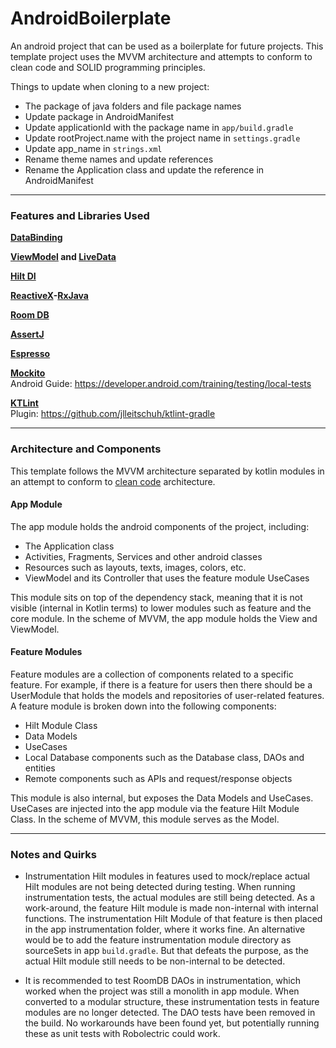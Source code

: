 # AndroidBoilerplate

An android project that can be used as a boilerplate for future projects. This template project uses the MVVM
architecture and attempts to conform to clean code and SOLID programming principles.

Things to update when cloning to a new project:
- The package of java folders and file package names
- Update package in AndroidManifest
- Update applicationId with the package name in `app/build.gradle`
- Update rootProject.name with the project name in `settings.gradle`
- Update app_name in `strings.xml`
- Rename theme names and update references
- Rename the Application class and update the reference in AndroidManifest

---

### Features and Libraries Used

**[DataBinding](https://developer.android.com/topic/libraries/data-binding)**

**[ViewModel](https://developer.android.com/topic/libraries/architecture/viewmodel)
and [LiveData](https://developer.android.com/topic/libraries/architecture/livedata)**

**[Hilt DI](https://developer.android.com/training/dependency-injection/hilt-android)**

**[ReactiveX](https://reactivex.io/)-[RxJava](https://github.com/ReactiveX/RxJava)**

**[Room DB](https://developer.android.com/training/data-storage/room)**

**[AssertJ](https://assertj.github.io/doc)**

**[Espresso](https://developer.android.com/topic/libraries/architecture/viewmodel)**

**[Mockito](https://site.mockito.org/)**\
Android Guide: https://developer.android.com/training/testing/local-tests

**[KTLint](https://ktlint.github.io)**\
Plugin: https://github.com/jlleitschuh/ktlint-gradle

---

### Architecture and Components

This template follows the MVVM architecture separated by kotlin modules in an attempt to conform to
[clean code](https://www.oncehub.com/blog/explaining-clean-architecture) architecture.

#### App Module

The app module holds the android components of the project, including:
* The Application class
* Activities, Fragments, Services and other android classes
* Resources such as layouts, texts, images, colors, etc.
* ViewModel and its Controller that uses the feature module UseCases

This module sits on top of the dependency stack, meaning that it is not visible (internal in Kotlin terms) to lower
modules such as feature and the core module. In the scheme of MVVM, the app module holds the View and ViewModel.

#### Feature Modules

Feature modules are a collection of components related to a specific feature. For example, if there is a feature for
users then there should be a UserModule that holds the models and repositories of user-related features. A feature
module is broken down into the following components:
* Hilt Module Class
* Data Models
* UseCases
* Local Database components such as the Database class, DAOs and entities
* Remote components such as APIs and request/response objects

This module is also internal, but exposes the Data Models and UseCases. UseCases are injected into the app module via
the feature Hilt Module Class. In the scheme of MVVM, this module serves as the Model.

---

### Notes and Quirks

* Instrumentation Hilt modules in features used to mock/replace actual Hilt modules are not being detected during
testing. When running instrumentation tests, the actual modules are still being detected. As a work-around, the
feature Hilt module is made non-internal with internal functions. The instrumentation Hilt Module of that feature is
then placed in the app instrumentation folder, where it works fine. An alternative would be to add the feature
instrumentation module directory as sourceSets in app `build.gradle`. But that defeats the purpose, as the actual
Hilt module still needs to be non-internal to be detected.

* It is recommended to test RoomDB DAOs in instrumentation, which worked when the project was still a monolith in
app module. When converted to a modular structure, these instrumentation tests in feature modules are no longer
detected. The DAO tests have been removed in the build. No workarounds have been found yet, but potentially running
these as unit tests with Robolectric could work.
